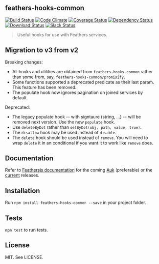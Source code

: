 ## feathers-hooks-common

[![Build Status](https://travis-ci.org/feathersjs/feathers-hooks-common.svg?branch=master)](https://travis-ci.org/eddyystop/feathers-hooks-common)
[![Code Climate](https://codeclimate.com/github/feathersjs/feathers.png)](https://codeclimate.com/github/feathersjs/feathers-hooks-common)
[![Coverage Status](https://coveralls.io/repos/github/feathersjs/feathers-hooks-common/badge.svg?branch=master)](https://coveralls.io/github/feathersjs/feathers-hooks-common?branch=master)
[![Dependency Status](https://img.shields.io/david/feathersjs/feathers.svg?style=flat-square)](https://david-dm.org/feathersjs/feathers-hooks-common)
[![Download Status](https://img.shields.io/npm/dm/feathers.svg?style=flat-square)](https://www.npmjs.com/package/feathers-hooks-common)
[![Slack Status](http://slack.feathersjs.com/badge.svg)](http://slack.feathersjs.com)

> Useful hooks for use with Feathers services.

## Migration to v3 from v2

Breaking changes:
- All hooks and utilities are obtained from `feathers-hooks-common`
rather than some from, say, `feathers-hooks-common/promisify`.
- Some functions supported a deprecated predicate as their last param.
This feature has been removed.
- The populate hook now ignores pagination on joined services by default.

Deprecated:
- The legacy populate hook -- with signtaure (string, ...) --
will be removed next version. Use the new `populate` hook.
- Use `deleteByDot` rather than `setByDot(obj, path, value, true)`.
- The `disallow` hook may be used instead of `disable`.
- The `delete` hook should be used instead of `remove`.
You will need to wrap `delete` it in an conditional if you want it to work like `remove` does.

## Documentation

Refer to [Feathersjs documentation](https://docs.feathersjs.com)
for the coming [Auk](https://docs.feathersjs.com/v/auk/hooks/common.html) (preferable)
or the [current](https://docs.feathersjs.com/hooks/common.html) releases. 

## Installation

Run `npm install feathers-hooks-common --save` in your project folder.

## Tests

`npm test` to run tests.

## License

MIT. See LICENSE.
